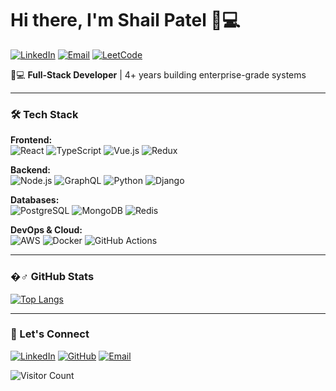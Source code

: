 # Hi there, I'm Shail Patel 👨💻

[![LinkedIn](https://img.shields.io/badge/LinkedIn-%230077B5.svg?style=for-the-badge&logo=linkedin&logoColor=white)](https://linkedin.com/in/shailpatel36)
[![Email](https://img.shields.io/badge/Email-D14836?style=for-the-badge&logo=gmail&logoColor=white)](mailto:shailpatel1312@gmail.com)
[![LeetCode](https://img.shields.io/badge/LeetCode-000000?style=for-the-badge&logo=LeetCode&logoColor=#d16c06)](https://leetcode.com/shailpatel36)

👨💻 **Full-Stack Developer** | 4+ years building enterprise-grade systems  

---

### 🛠️ Tech Stack

**Frontend:**  
![React](https://img.shields.io/badge/React-20232A?style=for-the-badge&logo=react&logoColor=61DAFB)
![TypeScript](https://img.shields.io/badge/TypeScript-007ACC?style=for-the-badge&logo=typescript&logoColor=white)
![Vue.js](https://img.shields.io/badge/Vue.js-4FC08D?style=for-the-badge&logo=vuedotjs&logoColor=white)
![Redux](https://img.shields.io/badge/Redux-764ABC?style=for-the-badge&logo=redux&logoColor=white)

**Backend:**  
![Node.js](https://img.shields.io/badge/Node.js-43853D?style=for-the-badge&logo=node.js&logoColor=white)
![GraphQL](https://img.shields.io/badge/GraphQL-E10098?style=for-the-badge&logo=graphql&logoColor=white)
![Python](https://img.shields.io/badge/Python-3776AB?style=for-the-badge&logo=python&logoColor=white)
![Django](https://img.shields.io/badge/Django-092E20?style=for-the-badge&logo=django&logoColor=white)

**Databases:**  
![PostgreSQL](https://img.shields.io/badge/PostgreSQL-316192?style=for-the-badge&logo=postgresql&logoColor=white)
![MongoDB](https://img.shields.io/badge/MongoDB-4EA94B?style=for-the-badge&logo=mongodb&logoColor=white)
![Redis](https://img.shields.io/badge/Redis-DC382D?style=for-the-badge&logo=redis&logoColor=white)

**DevOps & Cloud:**  
![AWS](https://img.shields.io/badge/AWS-%23FF9900.svg?style=for-the-badge&logo=amazon-aws&logoColor=white)
![Docker](https://img.shields.io/badge/Docker-2CA5E0?style=for-the-badge&logo=docker&logoColor=white)
![GitHub Actions](https://img.shields.io/badge/GitHub_Actions-2088FF?style=for-the-badge&logo=github-actions&logoColor=white)

---

### �♂️ GitHub Stats

[![Top Langs](https://github-readme-stats.vercel.app/api/top-langs/?username=shailpatel36&layout=compact&theme=vision-friendly-dark)](https://github.com/anuraghazra/github-readme-stats)

---

### 🤝 Let's Connect

[![LinkedIn](https://img.shields.io/badge/LinkedIn-Connect-blue?style=for-the-badge)](https://linkedin.com/in/shailpatel36)
[![GitHub](https://img.shields.io/badge/GitHub-Follow-181717?style=for-the-badge&logo=github)](https://github.com/shailpatel36)
[![Email](https://img.shields.io/badge/Email-Contact%20Me-critical?style=for-the-badge&logo=gmail)](mailto:shailpatel1312@gmail.com)

![Visitor Count](https://komarev.com/ghpvc/?username=shailpatel36&style=flat-square&color=blueviolet)

